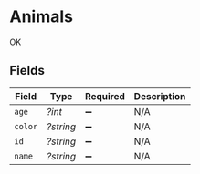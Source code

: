 # Animals

OK


## Fields

| Field              | Type               | Required           | Description        |
| ------------------ | ------------------ | ------------------ | ------------------ |
| `age`              | *?int*             | :heavy_minus_sign: | N/A                |
| `color`            | *?string*          | :heavy_minus_sign: | N/A                |
| `id`               | *?string*          | :heavy_minus_sign: | N/A                |
| `name`             | *?string*          | :heavy_minus_sign: | N/A                |
